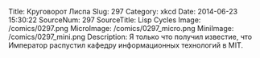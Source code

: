 Title: Круговорот Лиспа 
Slug: 297 
Category: xkcd 
Date: 2014-06-23 15:30:22 
SourceNum: 297 
SourceTitle: Lisp Cycles 
Image: /comics/0297.png 
MicroImage: /comics/0297_micro.png 
MiniImage: /comics/0297_mini.png 
Description: Я только что получил известие, что Император распустил кафедру информационных технологий в MIT. 


